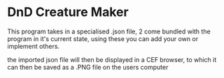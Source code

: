 <h1>DnD Creature Maker</h1>

<p>This program takes in a specialised .json file, 2 come bundled with the program in it's current state, using these you can add your own or implement others.</p>
<p>the imported json file will then be displayed in a CEF browser, to which it can then be saved as a .PNG file on the users computer</p>
